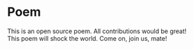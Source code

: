 # Poem
This is an open source poem. All contributions would be great!<br />This poem will shock the world. Come on, join us, mate!

